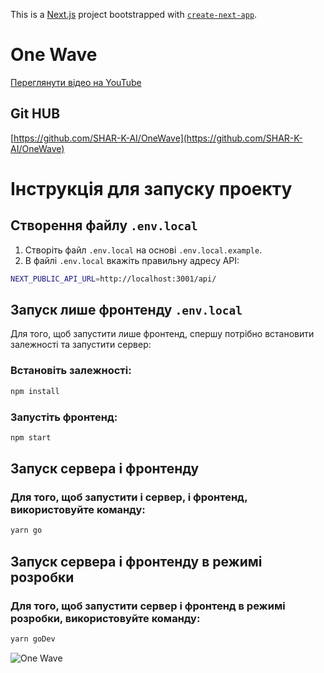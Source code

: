 This is a [Next.js](https://nextjs.org) project bootstrapped with [`create-next-app`](https://nextjs.org/docs/app/api-reference/cli/create-next-app).
# One Wave
[Переглянути відео на YouTube](https://www.youtube.com/watch?v=PoDlpaFAbpE)

## Git HUB
[https://github.com/SHAR-K-AI/OneWave](https://github.com/SHAR-K-AI/OneWave)

# Інструкція для запуску проекту

## Створення файлу `.env.local`

1. Створіть файл `.env.local` на основі `.env.local.example`.
2. В файлі `.env.local` вкажіть правильну адресу API:
```bash
NEXT_PUBLIC_API_URL=http://localhost:3001/api/
```

## Запуск лише фронтенду `.env.local`

Для того, щоб запустити лише фронтенд, спершу потрібно встановити залежності та запустити сервер:

### Встановіть залежності:

```bash
npm install
```
### Запустіть фронтенд:

```bash
npm start
```
## Запуск сервера і фронтенду

### Для того, щоб запустити і сервер, і фронтенд, використовуйте команду:
```bash
yarn go
```
## Запуск сервера і фронтенду в режимі розробки

### Для того, щоб запустити сервер і фронтенд в режимі розробки, використовуйте команду:
```bash
yarn goDev
```

![One Wave](./public/images/readme-1.gif)
